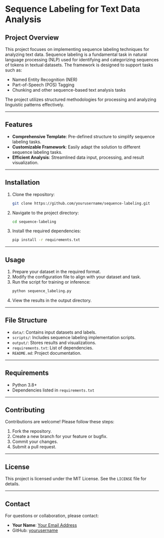 # Sequence Labeling for Text Data Analysis

## Project Overview
This project focuses on implementing sequence labeling techniques for analyzing text data. Sequence labeling is a fundamental task in natural language processing (NLP) used for identifying and categorizing sequences of tokens in textual datasets. The framework is designed to support tasks such as:

- Named Entity Recognition (NER)
- Part-of-Speech (POS) Tagging
- Chunking and other sequence-based text analysis tasks

The project utilizes structured methodologies for processing and analyzing linguistic patterns effectively.

---

## Features
- **Comprehensive Template**: Pre-defined structure to simplify sequence labeling tasks.
- **Customizable Framework**: Easily adapt the solution to different sequence labeling tasks.
- **Efficient Analysis**: Streamlined data input, processing, and result visualization.

---

## Installation

1. Clone the repository:
   ```bash
   git clone https://github.com/yourusername/sequence-labeling.git
   ```
2. Navigate to the project directory:
   ```bash
   cd sequence-labeling
   ```
3. Install the required dependencies:
   ```bash
   pip install -r requirements.txt
   ```

---

## Usage

1. Prepare your dataset in the required format.
2. Modify the configuration file to align with your dataset and task.
3. Run the script for training or inference:
   ```bash
   python sequence_labeling.py
   ```
4. View the results in the output directory.

---

## File Structure

- `data/`: Contains input datasets and labels.
- `scripts/`: Includes sequence labeling implementation scripts.
- `output/`: Stores results and visualizations.
- `requirements.txt`: List of dependencies.
- `README.md`: Project documentation.

---

## Requirements
- Python 3.8+
- Dependencies listed in `requirements.txt`

---

## Contributing

Contributions are welcome! Please follow these steps:
1. Fork the repository.
2. Create a new branch for your feature or bugfix.
3. Commit your changes.
4. Submit a pull request.

---

## License

This project is licensed under the MIT License. See the `LICENSE` file for details.

---

## Contact

For questions or collaboration, please contact:
- **Your Name**: [Your Email Address](mailto:youremail@example.com)
- GitHub: [yourusername](https://github.com/yourusername)
